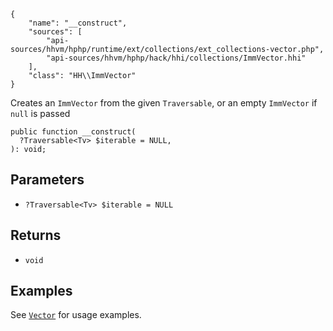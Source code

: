 ``` yamlmeta
{
    "name": "__construct",
    "sources": [
        "api-sources/hhvm/hphp/runtime/ext/collections/ext_collections-vector.php",
        "api-sources/hhvm/hphp/hack/hhi/collections/ImmVector.hhi"
    ],
    "class": "HH\\ImmVector"
}
```




Creates an ` ImmVector ` from the given `` Traversable ``, or an empty
``` ImmVector ``` if ```` null ```` is passed




``` Hack
public function __construct(
  ?Traversable<Tv> $iterable = NULL,
): void;
```




## Parameters




+ ` ?Traversable<Tv> $iterable = NULL `




## Returns




* ` void `




## Examples




See [` Vector `](</hack/reference/class/Vector/__construct/#examples>) for usage examples.
<!-- HHAPIDOC -->
